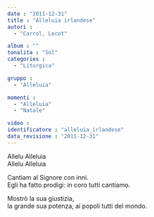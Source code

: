 ```yaml
---
date : "2011-12-31"
title : "Alleluia irlandese"
autori : 
  - "Carrol, Lecot"

album : ""
tonalita : "Sol"
categories : 
  - "Liturgica"

gruppo : 
  - "Alleluia"

momenti : 
  - "Alleluia"
  - "Natale"

video : 
identificatore : "alleluia_irlandese"
data_revisione : "2011-12-31"
---
```

  
  
  
  
Allelu Alleluia  
Allelu Alleluia  
  
  
  
Cantiam al Signore con inni.  
Egli ha fatto prodigi: in coro tutti cantiamo.  
  
  
  
  
Mostrò la sua giustizia,   
la grande sua potenza, ai popoli tutti del mondo.  
  
  
  
  
  
